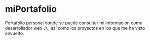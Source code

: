 # miPortafolio
Portafolio personal donde se puede consultar mi información como desarrollador web Jr., así como los proyectos en los que me he visto envuelto.
